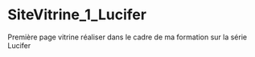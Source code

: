 # SiteVitrine_1_Lucifer
Première page vitrine réaliser dans le cadre de ma formation sur la série Lucifer
